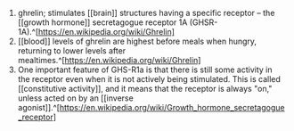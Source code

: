 1. ghrelin; stimulates [[brain]] structures having a specific receptor – the [[growth hormone]] secretagogue receptor 1A (GHSR-1A).^[https://en.wikipedia.org/wiki/Ghrelin]
2. [[blood]] levels of ghrelin are highest before meals when hungry, returning to lower levels after mealtimes.^[https://en.wikipedia.org/wiki/Ghrelin]
3. One important feature of GHS-R1a is that there is still some activity in the receptor even when it is not actively being stimulated. This is called [[constitutive activity]], and it means that the receptor is always "on," unless acted on by an [[inverse agonist]].^[https://en.wikipedia.org/wiki/Growth_hormone_secretagogue_receptor]